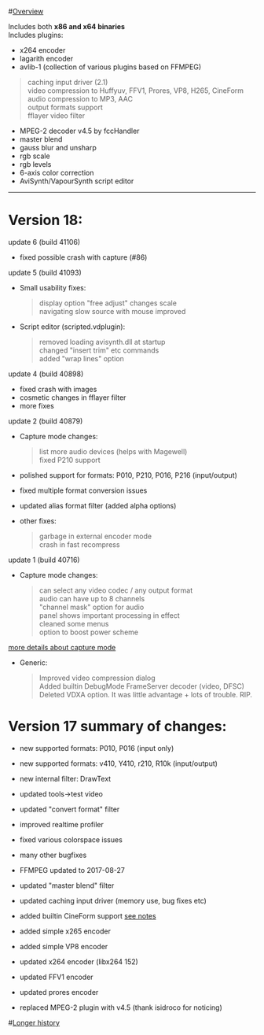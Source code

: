 #[Overview](https://sourceforge.net/p/vdfiltermod/wiki/)

Includes both **x86 and x64 binaries**  
Includes plugins:

*  x264 encoder
*  lagarith encoder
*  avlib-1 (collection of various plugins based on FFMPEG)
  > caching input driver (2.1)  
  > video compression to Huffyuv, FFV1, Prores, VP8, H265, CineForm  
  > audio compression to MP3, AAC  
  > output formats support  
  > fflayer video filter  
*  MPEG-2 decoder v4.5 by fccHandler
*  master blend
*  gauss blur and unsharp
*  rgb scale
*  rgb levels
*  6-axis color correction
*  AviSynth/VapourSynth script editor

-------

# Version 18:

update 6 (build 41106)

* fixed possible crash with capture (#86)

update 5 (build 41093)

* Small usability fixes:  
  > display option "free adjust" changes scale  
  > navigating slow source with mouse improved  
* Script editor (scripted.vdplugin):  
  > removed loading avisynth.dll at startup  
  > changed "insert trim" etc commands  
  > added "wrap lines" option  

update 4 (build 40898)

* fixed crash with images 
* cosmetic changes in fflayer filter 
* more fixes  

update 2 (build 40879)

* Capture mode changes:
  > list more audio devices (helps with Magewell)  
  > fixed P210 support 

* polished support for formats: P010, P210, P016, P216 (input/output)  
* fixed multiple format conversion issues  
* updated alias format filter (added alpha options)  

* other fixes:
  > garbage in external encoder mode  
  > crash in fast recompress  


update 1 (build 40716)

* Capture mode changes:
  > can select any video codec / any output format  
  > audio can have up to 8 channels  
  > "channel mask" option for audio  
  > panel shows important processing in effect  
  > cleaned some menus  
  > option to boost power scheme  

[more details about capture mode](https://forum.videohelp.com/threads/386069-VirtualDub-FilterMod-updated-capture-mode)

* Generic:
  > Improved video compression dialog  
  > Added builtin DebugMode FrameServer decoder (video, DFSC)  
  > Deleted VDXA option. It was little advantage + lots of trouble. RIP.

# Version 17 summary of changes:

* new supported formats: P010, P016 (input only) 
* new supported formats: v410, Y410, r210, R10k (input/output)  
* new internal filter: DrawText  
* updated tools->test video  
* updated "convert format" filter
* improved realtime profiler
* fixed various colorspace issues
* many other bugfixes

* FFMPEG updated to 2017-08-27  

* updated "master blend" filter  
* updated caching input driver (memory use, bug fixes etc)
* added builtin CineForm support [see notes](https://sourceforge.net/p/vdfiltermod/wiki/cineform)
* added simple x265 encoder  
* added simple VP8 encoder  
* updated x264 encoder (libx264 152)
* updated FFV1 encoder  
* updated prores encoder  
* replaced MPEG-2 plugin with v4.5 (thank isidroco for noticing)

#[Longer history](https://sourceforge.net/p/vdfiltermod/wiki/changes/)
